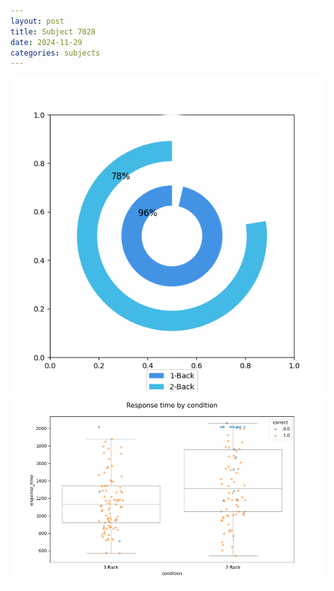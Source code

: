 ```yaml
---
layout: post
title: Subject 7028
date: 2024-11-29
categories: subjects
---
```


![](data/7028/run-1/7028_accuracy_by_condition.png)
![](data/7028/run-1/7028_response_time_by_condition.png)
